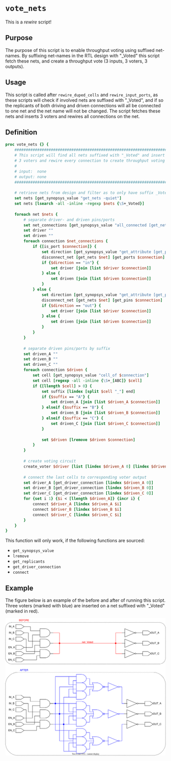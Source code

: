 [vote_nets_figure]: ../figures/rewire_scripts/vote_nets.drawio.svg

# ```vote_nets```

This is a *rewire* script!

## Purpose

The purpose of this script is to enable throughput voting using suffixed net-names. By suffixing net-names in the RTL design with "_Voted" this script fetch these nets, and create a throughput vote (3 inputs, 3 voters, 3 outputs).

## Usage

This script is called after ```rewire_duped_cells``` and ```rewire_input_ports```, as these scripts will check if involved nets are suffixed with "_Voted", and if so the replicants of both driving and driven connections will all be connected to one net and the net name will not be changed. The script fetches these nets and inserts 3 voters and rewires all connections on the net.

## Definition

```tcl
proc vote_nets {} {
    ###############################################################################
    # This script will find all nets suffixed with "_Voted" and insert
    # 3 voters and rewire every connection to create throughput voting
    #
    # input:  none
    # output: none
    ###############################################################################

    # retrieve nets from design and filter as to only have suffix _Voted
    set nets [get_synopsys_value "get_nets -quiet"]
    set nets [lsearch -all -inline -regexp $nets {\S+_Voted}]

    foreach net $nets {
        # separate driver- and driven pins/ports
        set net_connections [get_synopsys_value "all_connected [get_nets $net]"]
        set driver ""
        set driven ""
        foreach connection $net_connections {
            if {[is_port $connection]} {
                set direction [get_synopsys_value "get_attribute [get_ports $connection] pin_direction"]
                disconnect_net [get_nets $net] [get_ports $connection]
                if {$direction == "in"} {
                    set driver [join [list $driver $connection]]
                } else {
                    set driven [join [list $driven $connection]]
                }
            } else {
                set direction [get_synopsys_value "get_attribute [get_pins $connection] pin_direction"]
                disconnect_net [get_nets $net] [get_pins $connection]
                if {$direction == "out"} {
                    set driver [join [list $driver $connection]]
                } else {
                    set driven [join [list $driven $connection]]
                }
            }
        }

        # separate driven pins/ports by suffix
        set driven_A ""
        set driven_B ""
        set driven_C ""
        foreach connection $driven {
            set cell [get_synopsys_value "cell_of $connection"]
            set cell [regexp -all -inline {\S+_[ABC]} $cell]
            if {[llength $cell] > 0} {
                set suffix [lindex [split $cell "_"] end]
                if {$suffix == "A"} {
                    set driven_A [join [list $driven_A $connection]]
                } elseif {$suffix == "B"} {
                    set driven_B [join [list $driven_B $connection]]
                } elseif {$suffix == "C"} {
                    set driven_C [join [list $driven_C $connection]]
                }

                set $driven [lremove $driven $connection]
            }
        }

        # create voting circuit
        create_voter $driver [list [lindex $driven_A 0] [lindex $driven_B 0] [lindex $driven_C 0]]

        # connect the last cells to corresponding voter output
        set driver_A [get_driver_connection [lindex $driven_A 0]]
        set driver_B [get_driver_connection [lindex $driven_B 0]]
        set driver_C [get_driver_connection [lindex $driven_C 0]]
        for {set i 1} {$i < [llength $driven_A]} {incr i} {
            connect $driver_A [lindex $driven_A $i]
            connect $driver_B [lindex $driven_B $i]
            connect $driver_C [lindex $driven_C $i]
        }
    }
}
```

This function will only work, if the following functions are sourced:

* ```get_synopsys_value```
* ```lremove```
* ```get_replicants```
* ```get_driver_connection```
* ```connect```

## Example

The figure below is an example of the before and after of running this script. Three voters (marked with blue) are inserted on a net suffixed with "_Voted" (marked in red).

![A small example of a net being voted using the vote_nets routine][vote_nets_figure]
